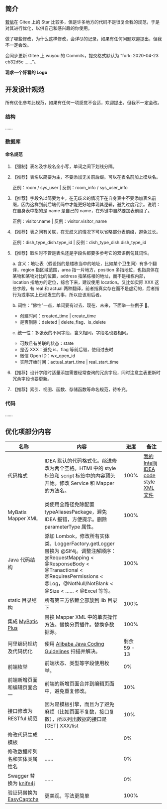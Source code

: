 ## 简介

[若依](http://doc.wuyou.vip)在 Gitee 上的 Star 比较多，但是许多地方的代码不是很复合我的规范，于是对其进行优化，以供自己和感兴趣的你使用。

做了哪些修改，为什么这样修改，会详尽的记录，如果有任何问题欢迎提出，但我不一定会改。

会同步更新 Gitee 上 wuyou 的 Commits，提交格式默认为 “fork: 2020-04-23 cb32d5c ……”。

**现求一个好看的 Logo**

## 开发设计规范

所有优化参考此规范，如果有任何一项感觉不合适，欢迎提出，但我不一定会改。

### 结构

……

### 数据库

#### 命名规范

1. 【强制】表名及字段名全小写，单词之间下划线分隔。

2. 【推荐】表名以简要为主，不要添加无关前后缀。可以在表名前加上模块名。

    正例：room / sys_user | 反例：room_info / sys_user_info

4. 【推荐】字段名以简要为主，在无歧义的情况下在自身表中不要添加表名前缀，因为这样到前后端代码中才能更好地体现其逻辑，避免过度冗余。说明：在自身表中指的是 name 是自己的 name，在外键中自然要加表前缀了。

    正例：visitor.name | 反例：visitor.visitor_name
    
5. 【推荐】表之间有关联，在无歧义的情况下可以省略部分表前缀，避免过长。

    正例：dish_type_dish.type_id | 反例：dish_type_dish.dish_type_id
    
6. 【推荐】取名时不管是表名还是字段名都要多参考它的双语例句其词性。

    a. 含义：地址表（假设指的是楼栋当中的地址，比如某个卫生间）有多个翻译，region 指区域范围，area 指一片地方，position 多指地位，也指具体在某物和某物对比的位置，address 指某栋楼的地址，而不是楼栋内部，location 指地方的定位，综合下来，建议使用 location。又比如实际 XXX 这些字段，有 real 和 actual 两种翻译，前者指真实存在而不是虚幻的，后者指行为或事实上已经发生的事，所以应该用后者。

    b. 词性：“佛性”一点，单词要有过去、现在、未来，下面举一些例子 🌰。

      * 创建时间：created_time | create_time
      * 是否删除：deleted | delete_flag、is_delete
        
    c. 统一性：多张表的不同字段，含义相同，字段名也要相同。
    
      * 可数且有关联的状态：state
      * 是否 XXX：避免 is、flag 等前后缀，使用过去时
      * 微信 Open ID：wx_open_id
      * 实际开始时间：actual_start_time | real_start_time
    
7. 【推荐】设计字段时适量添加需要经常查询的冗余字段，同时注意主表更新时冗余字段也要更新。

8. 【推荐】索引、视图、函数、存储函数等命名规范，待补充。

### 代码

……

## 优化项部分内容

| 名称 | 内容 | 进度 | 备注 |
| --- | --- | --- | --- |
| 代码格式 | IDEA 默认的代码格式化。缩进修改为两个空格。HTMl 中的 style 标签和 script 标签中的内容顶头开始。修改 Service 和 Mapper 的方法名。 | 100% | [我的 Intellij IDEA code style XML 文件](./docs/%5BIntellij%20IDEA%20code%20style%5D%20nowrap.xml) |
| MyBatis Mapper XML | 类使用全路径免除配置 typeAliasesPackage，避免 IDEA 报错，方便提示。删除 parameterType 属性。 | 100% |  |
| Java 代码结构 | 添加 Lombok，修改所有实体类，LoggerFactory.getLogger 替换为 @Slf4j。调整注解顺序：@RequestMapping < @ResponseBody < @Tranactional < @RequiresPermissions < @Log，@NotNull/NotBlank < @Size < …… < @Excel 等等。 | 100% |  |
| static 目录结构 | 所有第三方依赖全部放到 lib 目录下 | 100% |  |
| 集成 [MyBatis Plus](https://mp.baomidou.com/) | 替换 Mapper XML 中的单表操作方法。替换分页插件。替换多数据源。 | 100% |  |
| 阿里编码规约及代码优化 | 使用 [Alibaba Java Coding Guidelines](https://plugins.jetbrains.com/plugin/10046-alibaba-java-coding-guidelines) 扫描并解决。 | 剩余 59 - 13 |  |
| 前端枚举 | 前端状态、类型等字段使用枚举。 | 0% |  |
| 前端新增页面和编辑页面合一 | 前端的新增页面合并到编辑页面中，避免重复修改。 | 10% |  |
| 接口修改为 RESTful 规范 | 因为是模板引擎，而且为了避免麻烦（比如页面不复数，接口复数），所以列出数据的接口是 \[GET\] XXX/list | 10% |  |
| 修改代码生成模板 | …… | 0% |  |
| 修改数据库列名和实体类属性名 | …… | 0% |  |
| Swagger 替换为 [knife4j](https://gitee.com/xiaoym/knife4j) | …… | 0% |  |
| 验证码替换为 [EasyCaptcha](https://github.com/whvcse/EasyCaptcha) | 更美观，写法更简单 | 100% |  |
